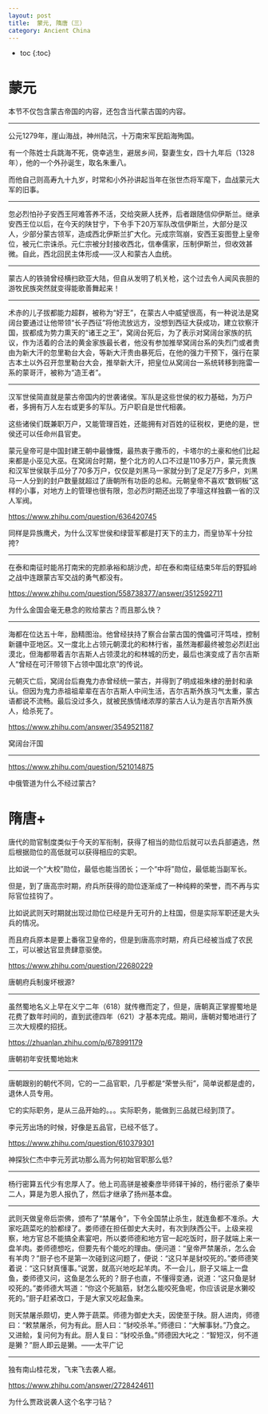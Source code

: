 ```yaml
---
layout: post
title:  蒙元, 隋唐（三）
category: Ancient China 
---
```


* toc
{:toc}

# 蒙元

本节不仅包含蒙古帝国的内容，还包含当代蒙古国的内容。

---

公元1279年，崖山海战，神州陆沉，十万南宋军民蹈海殉国。

有一个陈姓士兵跳海不死，侥幸逃生，避居乡间，娶妻生女，四十九年后（1328年），他的一个外孙诞生，取名朱重八。

而他自己则高寿九十九岁，时常和小外孙讲起当年在张世杰将军麾下，血战蒙元大军的旧事。

---

忽必烈怕孙子安西王阿难答养不活，交给突厥人抚养，后者跟随信仰伊斯兰。继承安西王位以后，在今天的陕甘宁，下令手下20万军队改信伊斯兰，大部分是汉人，少部分蒙古领军，造成西北伊斯兰扩大化。元成宗驾崩，安西王妄图登上皇帝位，被元仁宗诛杀。元仁宗被分封接收西北，信奉儒家，压制伊斯兰，但收效甚微。自此，西北回民主体形成——汉人和蒙古人血统。

---

蒙古人的铁骑曾经横扫欧亚大陆，但自从发明了机关枪，这个过去令人闻风丧胆的游牧民族突然就变得能歌善舞起来！

---

术赤的儿子拔都能力超群，被称为“好王”，在蒙古人中威望很高，有一种说法是窝阔台要通过让他带领“长子西征”将他流放远方，没想到西征大获成功，建立钦察汗国，拔都成为势力熏天的“诸王之王”，窝阔台死后，为了表示对窝阔台家族的抗议，作为活着的合法的黄金家族最长者，他没有参加推举窝阔台系的失烈门或者贵由为新大汗的忽里勒台大会，等新大汗贵由暴死后，在他的强力干预下，强行在蒙古本土以外召开忽里勒台大会，推举新大汗，把皇位从窝阔台一系统转移到拖雷一系的蒙哥汗，被称为“造王者”。

---

汉军世侯简直就是蒙古帝国内的世袭诸侯。军队是这些世侯的权力基础，为万户者，多拥有万人左右或更多的军队。万户职自是世代相袭。

这些诸侯们既兼职万户，又能管理百姓，还能拥有对百姓的征税权，更绝的是，世侯还可以任命州县官吏。

蒙元皇帝可是中国封建王朝中最慷慨，最热衷于撒币的，卡塔尔的土豪和他们比起来都是小巫见大巫。在窝阔台时期，整个北方的人口不过是110多万户，蒙元贵族和汉军世侯联手瓜分了70多万户，仅仅是刘黑马一家就分到了足足7万多户，刘黑马一人分到的封户数量就超过了唐朝所有功臣的总和。元朝皇帝不喜欢“数铜板”这样的小事，对地方上的管理也很有限，忽必烈时期还出现了李璮这样独霸一省的汉人军阀。

https://www.zhihu.com/question/636420745

同样是异族鹰犬，为什么汉军世侯和绿营军都是打天下的主力，而皇协军十分拉挎?

---

在泰和南征时能吊打南宋的完颜承裕和胡沙虎，却在泰和南征结束5年后的野狐岭之战中连跟蒙古军交战的勇气都没有。

https://www.zhihu.com/question/558738377/answer/3512592711

为什么金国会毫无悬念的败给蒙古？而且那么快？

---

海都在位达五十年，励精图治。他曾经扶持了察合台蒙古国的傀儡可汗笃哇，控制新疆中亚地区。又一度北上占领元朝漠北的和林行省，虽然海都最终被忽必烈赶出漠北，但海都带着吉尔吉斯人占领漠北的和林城的历史，最后也演变成了吉尔吉斯人“曾经在可汗带领下占领中国北京”的传说。

元朝灭亡后，窝阔台后裔鬼力赤曾经统一蒙古，并得到了明成祖朱棣的册封和承认。但因为鬼力赤祖祖辈辈在吉尔吉斯人中间生活，吉尔吉斯外族习气太重，蒙古语都说不流畅。最后没过多久，就被民族情绪浓厚的蒙古人认为是吉尔吉斯外族人，给杀死了。

https://www.zhihu.com/answer/3549521187

窝阔台汗国

---

https://www.zhihu.com/question/521014875

中俄管道为什么不经过蒙古?

# 隋唐+

唐代的勋官制度类似于今天的军衔制，获得了相当的勋位后就可以去兵部遴选，然后根据勋位的高低就可以获得相应的实职。

比如说一个“大校”勋位，最低也能当团长；一个“中将”勋位，最低能当副军长。

但是，到了唐高宗时期，府兵所获得的勋位逐渐成了一种纯粹的荣誉，而不再与实际官位挂钩了。

比如说武则天时期就出现过勋位已经是升无可升的上柱国，但是实际军职还是大头兵的情况。

而且府兵原本是要上番宿卫皇帝的，但是到唐高宗时期，府兵已经被当成了农民工，可以被达官显贵肆意驱使。

https://www.zhihu.com/question/22680229

唐朝府兵制废坏根源?

---

虽然蜀地名义上早在义宁二年（618）就传檄而定了，但是，唐朝真正掌握蜀地是花费了数年时间的，直到武德四年（621）才基本完成。期间，唐朝对蜀地进行了三次大规模的招抚。

https://zhuanlan.zhihu.com/p/678991179

唐朝初年安抚蜀地始末

---

唐朝跟别的朝代不同，它的一二品官职，几乎都是“荣誉头衔”，简单说都是虚的，退休人员专用。

它的实际职务，是从三品开始的。。。实际职务，能做到三品就已经到顶了。

李元芳出场的时候，好像是五品官，已经不低了。

https://www.zhihu.com/question/610379301

神探狄仁杰中李元芳武功那么高为何初始官职那么低?

---

杨行密算五代少有忠厚人了。他上司高骈是被秦彦毕师铎干掉的，杨行密杀了秦毕二人，算是为恩人报仇了，然后才继承了扬州基本盘。

---

武则天做皇帝后崇佛，颁布了“禁屠令”，下令全国禁止杀生，就连鱼都不准杀。大家吃蔬菜吃的脸都绿了。娄师德在担任御史大夫时，有次到陕西公干。上级来视察，地方官总不能搞全素宴吧，所以娄师德和地方官一起吃饭时，厨子就端上来一盘羊肉。娄师德想吃，但要先有个能吃的理由。便问道：“皇帝严禁屠杀，怎么会有羊肉？”厨子也不是第一次碰到这问题了，便说：“这只羊是豺咬死的。”娄师德笑着说：“这只豺真懂事。”说罢，就高兴地吃起羊肉。不一会儿，厨子又端上一盘鱼，娄师德又问，这鱼是怎么死的？厨子也直，不懂得变通，说道：“这只鱼是豺咬死的。”娄师德大骂道：“你这个死脑筋，豺怎么能咬死鱼呢，你应该说是水獭咬死的。”厨子赶紧改口，于是大家又吃起鱼来。

则天禁屠杀颇切，吏人弊于蔬菜。师德为御史大夫，因使至于陕。厨人进肉，师德曰：“敕禁屠杀，何为有此。厨人曰：“豺咬杀羊。”师德曰：“大解事豺。”乃食之。又进鲙，复问何为有此。厨人复曰：“豺咬杀鱼。”师德因大叱之：“智短汉，何不道是獭？”厨人即云是獭。——太平广记

---

独有南山桂花发，飞来飞去袭人裾。

https://www.zhihu.com/answer/2728424611

为什么贾政说袭人这个名字刁钻？
